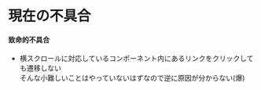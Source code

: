 # 現在の不具合
#### 致命的不具合
- 横スクロールに対応しているコンポーネント内にあるリンクをクリックしても遷移しない  
そんな小難しいことはやっていないはずなので逆に原因が分からない(爆)
